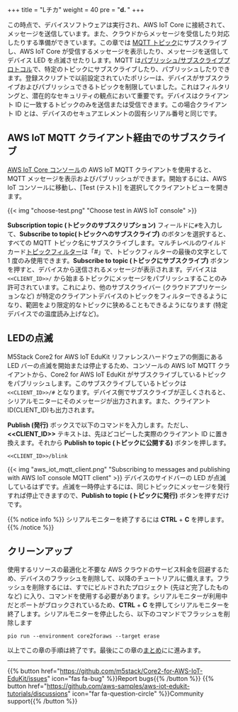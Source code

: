 +++
title = "Lチカ"
weight = 40
pre = "<b>d. </b>"
+++

この時点で、デバイスソフトウェアは実行され、AWS IoT Core に接続されて、メッセージを送信しています。また、クラウドからメッセージを受信したり対応したりする準備ができています。この章では [MQTT トピック](https://docs.aws.amazon.com/iot/latest/developerguide/topics.html)にサブスクライブし、AWS IoT Core が受信するメッセージを表示したり、メッセージを送信してデバイス LED を点滅させたりします。MQTT は[パブリッシュ/サブスクライブプロトコル](https://mqtt.org/)で、特定のトピックにサブスクライブしたり、パブリッシュしたりできます。登録スクリプトで以前設定されていたポリシーは、デバイスがサブスクライブおよびパブリッシュできるトピックを制限していました。これはフィルタリングと、潜在的なセキュリティの観点において重要です。デバイスはクライアント ID に一致するトピックのみを送信または受信できます。この場合クライアント ID とは、デバイスのセキュアエレメントの固有シリアル番号と同じです。

## AWS IoT MQTT クライアント経由でのサブスクライブ
[AWS IoT Core コンソール](https://us-west-2.console.aws.amazon.com/iot/home?region=us-west-2#/)の AWS IoT MQTT クライアントを使用すると、MQTT メッセージを表示およびパブリッシュができます。開始するには、AWS IoT コンソールに移動し、[Test (テスト)] を選択してクライアントビューを開きます。

{{< img "choose-test.png" "Choose test in AWS IoT console" >}}

**Subscription topic (トピックのサブスクリプション)** フィールドに`#`を入力して、**Subscribe to topic(トピックへのサブスクライブ)** のボタンを選択すると、すべての MQTT トピック名にサブスクライブします。マルチレベルのワイルドカード[トピックフィルター](https://docs.aws.amazon.com/iot/latest/developerguide/topics.html#topicfilters)は「#」で、トピックフィルターの最後の文字として 1 度のみ使用できます。**Subscribe to topic (トピックにサブスクライブ)** ボタンを押すと、デバイスから送信されるメッセージが表示されます。デバイスは `<<CLIENT_ID>>/` から始まるトピックにメッセージをパブリッシュすることのみ許可されています。これにより、他のサブスクライバー (クラウドアプリケーションなど) が特定のクライアントデバイスのトピックをフィルターできるようになり、範囲をより限定的なトピックに狭めることもできるようになります (特定デバイスでの温度読み上げなど)。

## LEDの点滅
M5Stack Core2 for AWS IoT EduKit リファレンスハードウェアの側面にある LED バーの点滅を開始または停止するため、コンソールの AWS IoT MQTT クライアントから、Core2 for AWS IoT EduKit がサブスクライブしているトピックをパブリッシュします。このサブスクライブしているトピックは `<<CLIENT_ID>>/#` となります。デバイス側でサブスクライブが正しくされると、シリアルモニターにそのメッセージが出力されます。また、クライアントID(CLIENT_ID)も出力されます。

**Publish (発行)** ボックスで以下のコマンドを入力します。ただし、**<<CLIENT_ID>>** テキストは、先ほどコピーした実際のクライアント ID に置き換えます。それから **Publish to topic (トピックに公開する)** ボタンを押します。
```
<<CLIENT_ID>>/blink
```
{{< img "aws_iot_mqtt_client.png" "Subscribing to messages and publishing with AWS IoT console MQTT client" >}}
デバイスのサイドバーの LED が点滅しているはずです。点滅を一時停止するには、同じトピックにメッセージを発行すれば停止できますので、**Publish to topic (トピックに発行)** ボタンを押すだけです。

{{% notice info %}}
シリアルモニターを終了するには **CTRL** + **C** を押します。
{{% /notice %}}

## クリーンアップ
使用するリソースの最適化と不要な AWS クラウドのサービス料金を回避するため、デバイスのフラッシュを削除して、以降のチュートリアルに備えます。フラッシュを削除するには、すでにビルドされたプロジェクト (先ほど完了したものなど) に入り、コマンドを使用する必要があります。シリアルモニターが利用中だとポートがブロックされているため、**CTRL** + **C** を押してシリアルモニターを終了します。シリアルモニターを停止したら、以下のコマンドでフラッシュを削除します

```
pio run --environment core2foraws --target erase
```

以上でこの章の手順は終了です。最後にこの章の[まとめ](conclusion.html)にに進みます。

---
{{% button href="https://github.com/m5stack/Core2-for-AWS-IoT-EduKit/issues" icon="fas fa-bug" %}}Report bugs{{% /button %}} {{% button href="https://github.com/aws-samples/aws-iot-edukit-tutorials/discussions" icon="far fa-question-circle" %}}Community support{{% /button %}}
